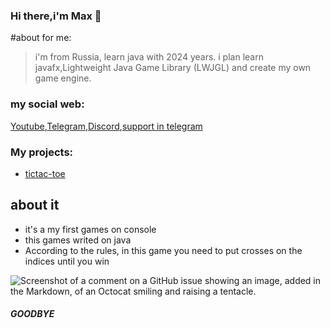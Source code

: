### Hi there,i'm Max 👋

#about for me:

>i'm from Russia,
>learn java with 2024 years.
>i plan learn javafx,Lightweight Java Game Library (LWJGL) and create my own game engine.

### **my social web:**

[Youtube](https://youtube.com/@tpose_?si=VN1l5EG4w97gqYXh),[Telegram](https://t.me/TPose_team),[Discord](https://discord.gg/CwtFSKCZwJ),[support in telegram](https://t.me/tupai_studios)

### My projects:
+ [tictac-toe](https://github.com/velozomX/tic-tac-toe)
 ## about it
+ it's a my first games on console
+ this games writed on java
+ According to the rules, in this game you need to put crosses on the indices until you win

![Screenshot of a comment on a GitHub issue showing an image, added in the Markdown, of an Octocat smiling and raising a tentacle.](https://myoctocat.com/assets/images/base-octocat.svg)



##### GOODBYE
